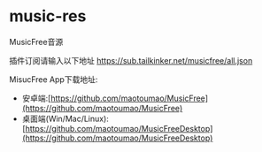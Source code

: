 # music-res
MusicFree音源

插件订阅请输入以下地址 
https://sub.tailkinker.net/musicfree/all.json

MisucFree App下载地址: 
- 安卓端:[https://github.com/maotoumao/MusicFree](https://github.com/maotoumao/MusicFree)
- 桌面端(Win/Mac/Linux):[https://github.com/maotoumao/MusicFreeDesktop](https://github.com/maotoumao/MusicFreeDesktop)
